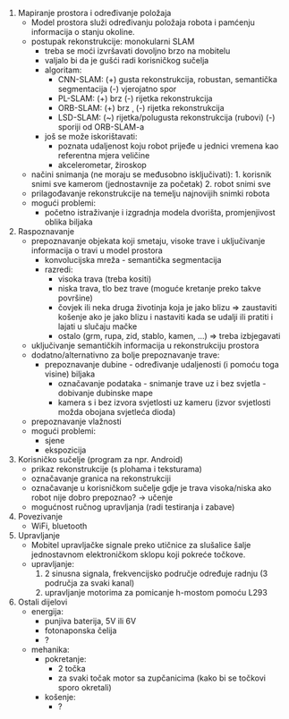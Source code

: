 ﻿1) Mapiranje prostora i određivanje položaja
	- Model prostora služi određivanju položaja robota i pamćenju informacija o stanju okoline.
	- postupak rekonstrukcije: monokularni SLAM
		- treba se moći izvršavati dovoljno brzo na mobitelu
		- valjalo bi da je gušći radi korisničkog sučelja
		- algoritam:
			- CNN-SLAM:
				(+) gusta rekonstrukcija, robustan, semantička segmentacija
				(-) vjerojatno spor
			- PL-SLAM:
				(+) brz
				(-) rijetka rekonstrukcija
			- ORB-SLAM:
				(+) brz
¸				(-) rijetka rekonstrukcija
			- LSD-SLAM:
				(~) rijetka/polugusta rekonstrukcija (rubovi)
				(-) sporiji od ORB-SLAM-a
		- još se može iskorištavati: 
			- poznata udaljenost koju robot prijeđe u jednici vremena kao referentna mjera veličine
			- akcelerometar, žiroskop		
	- načini snimanja (ne moraju se međusobno isključivati):
			1. korisnik snimi sve kamerom (jednostavnije za početak)
			2. robot snimi sve
	- prilagođavanje rekonstrukcije na temelju najnovijih snimki robota
	- mogući problemi:
		- početno istraživanje i izgradnja modela dvorišta, promjenjivost oblika biljaka
2) Raspoznavanje
	- prepoznavanje objekata koji smetaju, visoke trave i uključivanje informacija o travi u model prostora
		- konvolucijska mreža - semantička segmentacija
		- razredi: 
			- visoka trava (treba kositi)
			- niska trava, tlo bez trave (moguće kretanje preko takve površine)
			- čovjek ili neka druga životinja koja je jako blizu 
				=> zaustaviti košenje ako je jako blizu i nastaviti kada se udalji ili pratiti i lajati u slučaju mačke
			- ostalo (grm, rupa, zid, stablo, kamen,  ...) 
				=> treba izbjegavati
	- uključivanje semantičkih informacija u rekonstrukciju prostora
	- dodatno/alternativno za bolje prepoznavanje trave:
		- prepoznavanje dubine - određivanje udaljenosti (i pomoću toga visine) biljaka
			- označavanje podataka - snimanje trave uz i bez svjetla - dobivanje dubinske mape
			- kamera s i bez izvora svjetlosti uz kameru (izvor svjetlosti možda obojana svjetleća dioda)
	- prepoznavanje vlažnosti
	- mogući problemi:
		- sjene
		- ekspozicija
3) Korisničko sučelje (program za npr. Android)
	- prikaz rekonstrukcije (s plohama i teksturama)
	- označavanje granica na rekonstrukciji
	- označavanje u korisničkom sučelje gdje je trava visoka/niska ako robot nije dobro prepoznao?
		-> učenje
	- mogućnost ručnog upravljanja (radi testiranja i zabave)
4) Povezivanje
	- WiFi, bluetooth
5) Upravljanje
	- Mobitel upravljačke signale preko utičnice za slušalice šalje jednostavnom elektroničkom sklopu koji pokreće točkove.
	- upravljanje: 
		1) 2 sinusna signala, frekvencijsko područje određuje radnju (3 područja za svaki kanal)
		3) upravljanje motorima za pomicanje h-mostom pomoću L293
6) Ostali dijelovi
	- energija:
		- punjiva baterija, 5V ili 6V
		- fotonaponska čelija
		- ?
	- mehanika:
		- pokretanje:
			- 2 točka
			- za svaki točak motor sa zupčanicima (kako bi se točkovi sporo okretali)
		- košenje: 
			- ?
<!---
5) Hardver-staro
	- verzija s Raspberry PI-jem:
		- maksimalna potrošnja energije:
			* runmyrobot.com: 6800mAh/4h, 3.7V -> 7W
			- Raspberry Pi 3 (CPU 100%): 730mA (5V) -> 3.65W
			- kamera:
				- RPi-kamera: 260mA -> 1.3W
				- USB-kamera: 260mA -> 1.3W
			- WiFi: 2.5W
			- ukupno: 3.65W + 1.3W + 2.5 = 7.45W
		- dijelovi:
			- elektronika:
				- računalo: Raspberry Pi 3 B
				- kamera: USB-kamera
				- LED uz kameru?
				- senzor za gašenje računala u slučaju slabe baterije
			- energija:
				- punjiva baterija, 5V
				- fotonaponska čelija
			- mehanika:
				- pokretanje:
					- 2 točka
					- za svaki točak motor s prijenosom (kako bi se točkovi sporije okretali)
				- košenje:
					- motor
					- dio za rezanje: čep s komadom žice
		- mogući problemi:
			- Raspberry PI je preslab
			- podaci za učenje
			- dijelovi
			- kiša, vjetar
-->